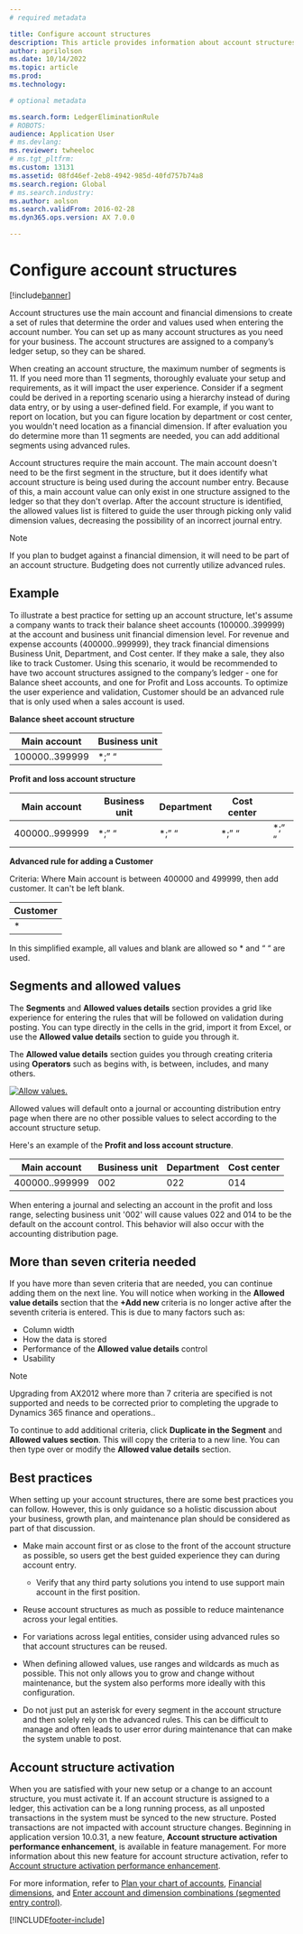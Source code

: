 ```yaml
---
# required metadata

title: Configure account structures
description: This article provides information about account structures and financial dimensions.
author: aprilolson
ms.date: 10/14/2022
ms.topic: article
ms.prod: 
ms.technology: 

# optional metadata

ms.search.form: LedgerEliminationRule
# ROBOTS: 
audience: Application User
# ms.devlang: 
ms.reviewer: twheeloc
# ms.tgt_pltfrm: 
ms.custom: 13131
ms.assetid: 08fd46ef-2eb8-4942-985d-40fd757b74a8
ms.search.region: Global
# ms.search.industry: 
ms.author: aolson
ms.search.validFrom: 2016-02-28
ms.dyn365.ops.version: AX 7.0.0

---
```


# Configure account structures

[!include[banner](../includes/banner.md)]

Account structures use the main account and financial dimensions to create a set of rules that determine the order and values used when entering the account number. You can set up as many account structures as you need for your business. The account structures are assigned to a company’s ledger setup, so they can be shared.

When creating an account structure, the maximum number of segments is 11. If you need more than 11 segments, thoroughly evaluate your setup and requirements, as it will impact the user experience. Consider if a segment could be derived in a reporting scenario using a hierarchy instead of during data entry, or by using a user-defined field. For example, if you want to report on location, but you can figure location by department or cost center, you wouldn't need location as a financial dimension. If after evaluation you do determine more than 11 segments are needed, you can add additional segments using advanced rules.

Account structures require the main account. The main account doesn't need to be the first segment in the structure, but it does identify what account structure is being used during the account number entry. Because of this, a main account value can only exist in one structure assigned to the ledger so that they don't overlap. After the account structure is identified, the allowed values list is filtered to guide the user through picking only valid dimension values, decreasing the possibility of an incorrect journal entry.

> [!NOTE] 
> If you plan to budget against a financial dimension, it will need to be part of an account structure. Budgeting does not currently utilize advanced rules.

## Example
To illustrate a best practice for setting up an account structure, let's assume a company wants to track their balance sheet accounts (100000..399999) at the account and business unit financial dimension level. For revenue and expense accounts (400000..999999), they track financial dimensions Business Unit, Department, and Cost center. If they make a sale, they also like to track Customer. Using this scenario, it would be recommended to have two account structures assigned to the company’s ledger - one for Balance sheet accounts, and one for Profit and Loss accounts. To optimize the user experience and validation, Customer should be an advanced rule that is only used when a sales account is used.

**Balance sheet account structure**

|Main account          | Business unit    |
|----------------------|-----------|
|100000..399999 | *;” “|

**Profit and loss account structure**

|Main account          | Business unit    |Department          | Cost center    | &nbsp; |
|----------------------|------------------|--------------------|-----------|---|
|400000..999999 | \*;” “| \*;” “| \*;” “| \*;” “|

**Advanced rule for adding a Customer**

Criteria: Where Main account is between 400000 and 499999, then add customer. It can't be left blank.

|Customer         |
|-----------------|
|* |

In this simplified example, all values and blank are allowed so * and “ “ are used.

## Segments and allowed values
The **Segments** and **Allowed values details** section provides a grid like experience for entering the rules that will be followed on validation during posting. You can type directly in the cells in the grid, import it from Excel, or use the **Allowed value details** section to guide you through it.

The **Allowed value details** section guides you through creating criteria using **Operators** such as begins with, is between, includes, and many others.

[![Allow values.](./media/account.png)](./media/account.png) 

Allowed values will default onto a journal or accounting distribution entry page when there are no other possible values to select according to the account structure setup.

Here's an example of the **Profit and loss account structure**.

|Main account          | Business unit    |Department          | Cost center    |
|----------------------|-----------|----------------------|-----------|
|400000..999999 | 002 | 022 | 014 |

When entering a journal and selecting an account in the profit and loss range, selecting business unit '002' will cause values 022 and 014 to be the default on the account control. This behavior will also occur with the accounting distribution page. 

## More than seven criteria needed

If you have more than seven criteria that are needed, you can continue adding them on the next line. You will notice when working in the **Allowed value details** section that the **+Add new** criteria is no longer active after the seventh criteria is entered. This is due to many factors such as: 
 - Column width 
 - How the data is stored 
 - Performance of the **Allowed value details** control
 - Usability  

>[!NOTE] 
> Upgrading from AX2012 where more than 7 criteria are specified is not supported and needs to be corrected prior to completing the upgrade to Dynamics 365 finance and operations.. 

To continue to add additional criteria, click **Duplicate in the Segment** and **Allowed values section**. This will copy the criteria to a new line. You can then type over or modify the **Allowed value details** section.

## Best practices
When setting up your account structures, there are some best practices you can follow. However, this is only guidance so a holistic discussion about your business, growth plan, and maintenance plan should be considered as part of that discussion.

- Make main account first or as close to the front of the account structure as possible, so users get the best guided experience they can during account entry.
  
  - Verify that any third party solutions you intend to use support main account in the first position.

- Reuse account structures as much as possible to reduce maintenance across your legal entities.

- For variations across legal entities, consider using advanced rules so that account structures can be reused.

- When defining allowed values, use ranges and wildcards as much as possible. This not only allows you to grow and change without maintenance, but the system also performs more ideally with this configuration.

- Do not just put an asterisk for every segment in the account structure and then solely rely on the advanced rules. This can be difficult to manage and often leads to user error during maintenance that can make the system unable to post.

## Account structure activation
When you are satisfied with your new setup or a change to an account structure, you must activate it. If an account structure is assigned to a ledger, this activation can be a long running process, as all unposted transactions in the system must be synced to the new structure. Posted transactions are not impacted with account structure changes. Beginning in application version 10.0.31, a new feature, **Account structure activation performance enhancement**, is available in feature management.  For more information about this new feature for account structure activation, refer to [Account structure activation performance enhancement](account-structure-improvement.md). 

For more information, refer to [Plan your chart of accounts](plan-chart-of-accounts.md), [Financial dimensions](financial-dimensions.md), and [Enter account and dimension combinations (segmented entry control)](enter-account-dimension-combinations-segmented-entry-control.md).


[!INCLUDE[footer-include](../../includes/footer-banner.md)]
